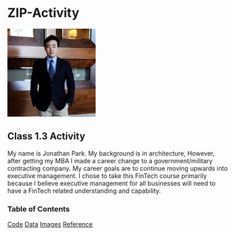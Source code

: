 # ZIP-Activity

![Portrait](linkedin-picture.jpg)

## Class 1.3 Activity

My name is Jonathan Park. My background is in architecture, However, after 
getting my MBA I made a career change to a government/military contracting 
company. My career goals are to continue moving upwards into executive 
management. I chose to take this FinTech course primarily because I believe 
executive management for all businesses will need to have a FinTech related 
understanding and capability.

### Table of Contents
[Code](https://github.com/jkp0586/ZIP-Activity/tree/master/code)
[Data](https://github.com/jkp0586/ZIP-Activity/tree/master/data)
[Images](https://github.com/jkp0586/ZIP-Activity/tree/master/images)
[Reference](https://github.com/jkp0586/ZIP-Activity/tree/master/reference)

